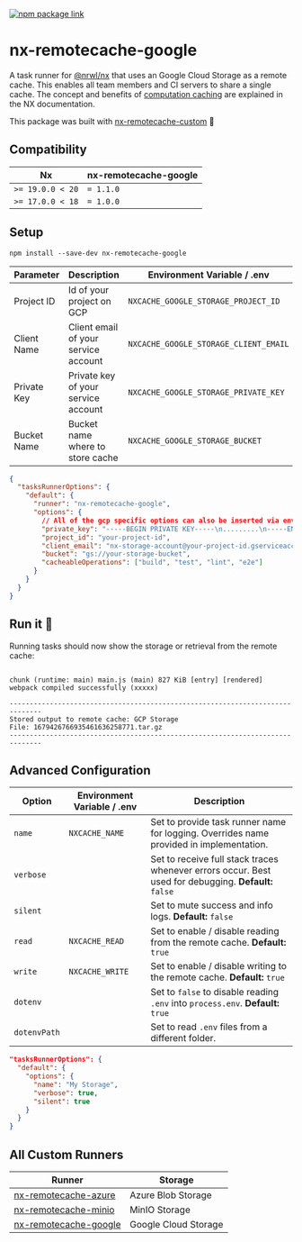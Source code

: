 [![npm package link](https://img.shields.io/npm/v/nx-remotecache-google)](https://www.npmjs.com/package/nx-remotecache-google)

# nx-remotecache-google

A task runner for [@nrwl/nx](https://nx.dev) that uses an Google Cloud Storage as a remote cache.
This enables all team members and CI servers to share a single cache.
The concept and benefits of [computation caching](https://nx.dev/angular/guides/computation-caching) are explained in the NX documentation.

This package was built with [nx-remotecache-custom](https://www.npmjs.com/package/nx-remotecache-custom) 🙌

## Compatibility

|  Nx               | nx-remotecache-google |
| ----------------- |---------------------|
|  `>= 19.0.0 < 20` | `= 1.1.0`           |
|  `>= 17.0.0 < 18` | `= 1.0.0`           |

## Setup

```
npm install --save-dev nx-remotecache-google
```

| Parameter   | Description                          | Environment Variable / .env           | `nx.json`      |
|-------------|--------------------------------------|---------------------------------------|----------------|
| Project ID  | Id of your project on GCP            | `NXCACHE_GOOGLE_STORAGE_PROJECT_ID`   | `project_id`   |
| Client Name | Client email of your service account | `NXCACHE_GOOGLE_STORAGE_CLIENT_EMAIL` | `client_email` |
| Private Key | Private key of your service account  | `NXCACHE_GOOGLE_STORAGE_PRIVATE_KEY`  | `private_key`  |
| Bucket Name | Bucket name where to store cache     | `NXCACHE_GOOGLE_STORAGE_BUCKET`       | `bucket`       |

```json
{
  "tasksRunnerOptions": {
    "default": {
      "runner": "nx-remotecache-google",
      "options": {
        // All of the gcp specific options can also be inserted via environment variables! ⬆️
        "private_key": "-----BEGIN PRIVATE KEY-----\n.........\n-----END PRIVATE KEY-----",
        "project_id": "your-project-id",
        "client_email": "nx-storage-account@your-project-id.gserviceaccount.com",
        "bucket": "gs://your-storage-bucket",
        "cacheableOperations": ["build", "test", "lint", "e2e"]
      }
    }
  }
}
```

## Run it 🚀

Running tasks should now show the storage or retrieval from the remote cache:

```

chunk (runtime: main) main.js (main) 827 KiB [entry] [rendered]
webpack compiled successfully (xxxxx)

------------------------------------------------------------------------------
Stored output to remote cache: GCP Storage
File: 1679426766935461636258771.tar.gz
------------------------------------------------------------------------------

```

## Advanced Configuration

| Option       | Environment Variable / .env | Description                                                                                           |
| ------------ | --------------------------- | ----------------------------------------------------------------------------------------------------- |
| `name`       | `NXCACHE_NAME`              | Set to provide task runner name for logging. Overrides name provided in implementation.               |
| `verbose`    |                             | Set to receive full stack traces whenever errors occur. Best used for debugging. **Default:** `false` |
| `silent`     |                             | Set to mute success and info logs. **Default:** `false`                                               |
| `read`       | `NXCACHE_READ`              | Set to enable / disable reading from the remote cache. **Default:** `true`                            |
| `write`      | `NXCACHE_WRITE`             | Set to enable / disable writing to the remote cache. **Default:** `true`                              |
| `dotenv`     |                             | Set to `false` to disable reading `.env` into `process.env`. **Default:** `true`                      |
| `dotenvPath` |                             | Set to read `.env` files from a different folder.                                                     |

```json
"tasksRunnerOptions": {
  "default": {
    "options": {
      "name": "My Storage",
      "verbose": true,
      "silent": true
    }
  }
}
```

## All Custom Runners

| Runner                                                                       | Storage              |
|------------------------------------------------------------------------------|----------------------|
| [nx-remotecache-azure](https://www.npmjs.com/package/nx-remotecache-azure)   | Azure Blob Storage   |
| [nx-remotecache-minio](https://www.npmjs.com/package/nx-remotecache-minio)   | MinIO Storage        |
| [nx-remotecache-google](https://www.npmjs.com/package/nx-remotecache-google) | Google Cloud Storage |
